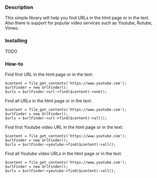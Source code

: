 ### Description
This simple library will help you find URLs in the html page or in the text.
Also there is support for popular video services such as Youtube, Rutube, Vimeo.

### Installing
TODO

### How-to
Find first URL in the html page or in the text:

```
$content = file_get_contents('https://www.youtube.com');
$urlFinder = new UrlFinder();
$urls = $urlFinder->url->find($content)->one();
```

Find all URLs in the html page or in the text:

```
$content = file_get_contents('https://www.youtube.com');
$urlFinder = new UrlFinder();
$urls = $urlFinder->url->find($content)->all();
```

Find first Youtube video URL in the html page or in the text:

```
$content = file_get_contents('https://www.youtube.com');
$urlFinder = new UrlFinder();
$urls = $urlFinder->youtube->find($content)->all();
```

Find all Youtube video URLs in the html page or in the text:

```
$content = file_get_contents('https://www.youtube.com');
$urlFinder = new UrlFinder();
$urls = $urlFinder->youtube->find($content)->all();
```